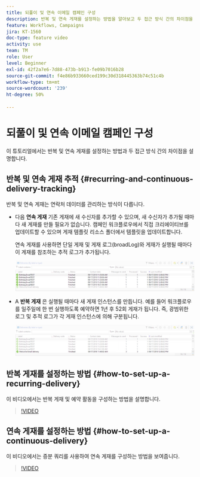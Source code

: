 ```yaml
---
title: 되풀이 및 연속 이메일 캠페인 구성
description: 반복 및 연속 게재를 설정하는 방법을 알아보고 두 접근 방식 간의 차이점을 이해합니다.
feature: Workflows, Campaigns
jira: KT-1560
doc-type: feature video
activity: use
team: TM
role: User
level: Beginner
exl-id: 42f2a7e6-7d88-473b-b913-fe09b7016b28
source-git-commit: f4e86b933660ced199c30d318445363b74c51c4b
workflow-type: tm+mt
source-wordcount: '239'
ht-degree: 50%

---
```


# 되풀이 및 연속 이메일 캠페인 구성

이 튜토리얼에서는 반복 및 연속 게재를 설정하는 방법과 두 접근 방식 간의 차이점을 설명합니다.

## 반복 및 연속 게재 추적 {#recurring-and-continuous-delivery-tracking}

반복 및 연속 게재는 연락처 데이터를 관리하는 방식이 다릅니다.

* 다음 **연속 게재** 기존 게재에 새 수신자를 추가할 수 있으며, 새 수신자가 추가될 때마다 새 게재를 만들 필요가 없습니다. 캠페인 워크플로우에서 직접 크리에이티브를 업데이트할 수 있으며 게재 템플릿 리소스 폴더에서 템플릿을 업데이트합니다.

  연속 게재를 사용하면 단일 게재 및 게재 로그(broadLog)와 게재가 실행될 때마다 이 게재를 참조하는 추적 로그가 추가됩니다.

  ![연속 게재](/help/assets/delivery_continuous.jpg)

* A **반복 게재** 은 실행될 때마다 새 게재 인스턴스를 만듭니다. 예를 들어 워크플로우를 일주일에 한 번 실행하도록 예약하면 1년 후 52회 게재가 됩니다. 즉, 광범위한 로그 및 추적 로그가 각 게재 인스턴스에 의해 구분됩니다.

  ![반복 게재](/help/assets/delivery_recurring.jpg)

## 반복 게재를 설정하는 방법 {#how-to-set-up-a-recurring-delivery}

이 비디오에서는 반복 게재 및 예약 활동을 구성하는 방법을 설명합니다.

>[!VIDEO](https://video.tv.adobe.com/v/25040?quality=12&learn=on)

## 연속 게재를 설정하는 방법 {#how-to-set-up-a-continuous-delivery}

이 비디오에서는 증분 쿼리를 사용하여 연속 게재를 구성하는 방법을 보여줍니다.

>[!VIDEO](https://video.tv.adobe.com/v/25039?quality=12&learn=on)
